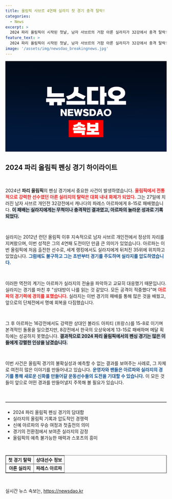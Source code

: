 ```yaml
---
title: 올림픽 사브르 4연패 실라지 첫 경기 충격 탈락!
categories:
  - News
excerpt: >
  2024 파리 올림픽이 시작된 첫날, 남자 사브르의 거함 아론 실라지가 32강에서 충격 탈락! 세계랭킹 5위 실라지는 4연패 도전에 실패하며 충격적이라고 고백했다. 올림픽 이변의 현장, 그 뒷이야기를 들어보자!
feature_text: >
  2024 파리 올림픽이 시작된 첫날, 남자 사브르의 거함 아론 실라지가 32강에서 충격 탈락! 세계랭킹 5위 실라지는 4연패 도전에 실패하며 충격적이라고 고백했다. 올림픽 이변의 현장, 그 뒷이야기를 들어보자!
image: '/assets/img/newsdao_breakingnews.jpg'
---
```


<p><img src="/assets/img/newsdao_breakingnews.jpg" alt="implanttips 속보" /></p>

<h2 data-ke-size="size26">2024 파리 올림픽 펜싱 경기 하이라이트</h2>

<p data-ke-size="size16">&nbsp;</p>

<p>2024년 <b>파리 올림픽</b>의 펜싱 경기에서 중요한 사건이 발생하였습니다. <b><span style="color: #ee2323;">올림픽에서 전통적으로 강력한 선수였던 아론 실라지의 탈락은 대회 내내 화제가 되었다.</span></b> 그는 27일에 치러진 남자 사브르 개인전 32강전에서 캐나다의 파레스 아르파에게 8-15로 패배했습니다. <b><span style="background-color: #21538527;">이 패배는 실라지에게는 무척이나 충격적인 결과였고, 아르파의 놀라운 성과로 기록되었다.</span></b></p>

<p data-ke-size="size16">&nbsp;</p>

<p>실라지는 2012년 런던 올림픽 이후 지속적으로 남자 사브르 개인전에서 정상의 자리를 지켜왔으며, 이번 성적은 그의 4연패 도전이던 만큼 큰 의미가 있었습니다. 아르파는 이번 올림픽에 처음 출전한 선수로, 세계 랭킹에서도 실라지에게 뒤처진 35위에 위치하고 있었습니다. <b><span style="color: #1a5490;">그럼에도 불구하고 그는 초반부터 경기를 주도하며 실라지를 압도하였습니다.</span></b></p>

<p data-ke-size="size16">&nbsp;</p>

<p>이러한 역전의 계기는 아르파가 실라지의 전술을 파악하고 교묘히 대응했기 때문입니다. 실라지는 경기를 마친 후 "상대방이 나를 읽는 것 같았다. 모든 공격이 적중했다"며 <b><span style="color: #ee2323;">아르파의 경기력에 경의를 표했습니다.</span></b> 실라지는 이번 경기의 패배를 통해 많은 것을 배웠고, 앞으로의 단체전에서 명예 회복을 다짐했습니다.</p>

<p data-ke-size="size16">&nbsp;</p>

<p>그 후 아르파는 16강전에서도 강력한 상대인 볼라드 아피티 (프랑스)를 15-8로 이기며 본격적인 돌풍을 일으켰지만, 8강전에서 한국의 오상욱에게 13-15로 패배하며 메달 획득에는 성공하지 못했습니다. <b><span style="background-color: #21538527;">결과적으로 2024 파리 올림픽에서의 펜싱 경기는 많은 이들에게 강렬한 인상을 남겼습니다.</span></b></p>

<p data-ke-size="size16">&nbsp;</p>

<p>이번 사건은 올림픽 경기의 불확실성과 예측할 수 없는 결과를 보여주는 사례로, 그 자체로 여전히 많은 이야기를 만들어내고 있습니다. <b><span style="color: #1a5490;">운영자와 팬들은 아르파와 실라지의 경기를 통해 새로운 신화를 만들어갈 운동선수들의 도전을 기대할 수 있습니다.</span></b> 이 모든 것들이 앞으로 어떤 경과를 만들어낼지 주목해 볼 필요가 있습니다.</p>

<p data-ke-size="size16">&nbsp;</p>

<hr style="height: 1px; border: none; border-top: 1px solid #aaa; margin: 20px 0;" />

<ul>
  <li>2024 파리 올림픽 펜싱 경기의 담대함</li>
  <li>실라지의 올림픽 기록과 압도적인 경쟁력</li>
  <li>신예 아르파의 우승 여정과 첫출전의 의미</li>
  <li>경기의 전환점에서 보여준 실라지의 감정</li>
  <li>올림픽의 예측 불가능한 매력과 스포츠의 흥미</li>
</ul>

<p data-ke-size="size16">&nbsp;</p>

<table style="width: 100%; border-collapse: collapse;" border="1">
  <tr>
    <td style="text-align: center; height: 17px;"><b>첫 경기 탈락</b></td>
    <td style="text-align: center; height: 17px;"><b>상대선수 정보</b></td>
  </tr>
  <tr>
    <td style="text-align: center; height: 17px;"><b>아론 실라지</b></td>
    <td style="text-align: center; height: 17px;"><b>파레스 아르파</b></td>
  </tr>
</table>

<p data-ke-size="size16">&nbsp;</p>
실시간 뉴스 속보는, <a href="https://newsdao.kr" rel="dofollow">https://newsdao.kr</a>


